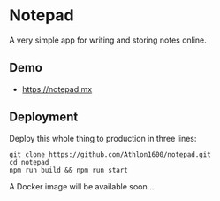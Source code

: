 # Notepad

A very simple app for writing and storing notes online.

## Demo

- https://notepad.mx

## Deployment

Deploy this whole thing to production in three lines:

```shell
git clone https://github.com/Athlon1600/notepad.git
cd notepad
npm run build && npm run start
```

A Docker image will be available soon...


